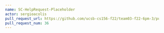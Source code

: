 ```yaml
---
name: SC-HelpRequest-Placeholder
actor: sergioacolis
pull_request_url: https://github.com/ucsb-cs156-f22/team03-f22-6pm-3/pull/36
pull_request_num: 36
---
```

